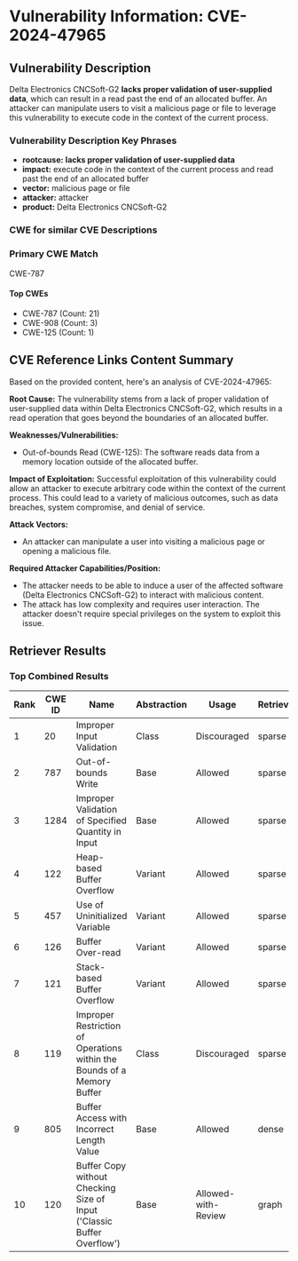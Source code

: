 # Vulnerability Information: CVE-2024-47965

## Vulnerability Description
Delta Electronics CNCSoft-G2 **lacks proper validation of user-supplied data**, which can result in a read past the end of an allocated buffer. An attacker can manipulate users to visit a malicious page or file to leverage this vulnerability to execute code in the context of the current process.

### Vulnerability Description Key Phrases
- **rootcause:** **lacks proper validation of user-supplied data**
- **impact:** execute code in the context of the current process and read past the end of an allocated buffer
- **vector:** malicious page or file
- **attacker:** attacker
- **product:** Delta Electronics CNCSoft-G2

### CWE for similar CVE Descriptions
### Primary CWE Match
CWE-787

#### Top CWEs
- CWE-787 (Count: 21)
- CWE-908 (Count: 3)
- CWE-125 (Count: 1)

## CVE Reference Links Content Summary
Based on the provided content, here's an analysis of CVE-2024-47965:

**Root Cause:**
The vulnerability stems from a lack of proper validation of user-supplied data within Delta Electronics CNCSoft-G2, which results in a read operation that goes beyond the boundaries of an allocated buffer.

**Weaknesses/Vulnerabilities:**
- Out-of-bounds Read (CWE-125): The software reads data from a memory location outside of the allocated buffer.

**Impact of Exploitation:**
Successful exploitation of this vulnerability could allow an attacker to execute arbitrary code within the context of the current process. This could lead to a variety of malicious outcomes, such as data breaches, system compromise, and denial of service.

**Attack Vectors:**
- An attacker can manipulate a user into visiting a malicious page or opening a malicious file.

**Required Attacker Capabilities/Position:**
- The attacker needs to be able to induce a user of the affected software (Delta Electronics CNCSoft-G2) to interact with malicious content.
- The attack has low complexity and requires user interaction. The attacker doesn't require special privileges on the system to exploit this issue.

## Retriever Results

### Top Combined Results

| Rank | CWE ID | Name | Abstraction | Usage  | Retrievers | Individual Scores |
|------|--------|------|-------------|-------|------------|-------------------|
| 1 | 20 | Improper Input Validation | Class | Discouraged | sparse | 0.383 |
| 2 | 787 | Out-of-bounds Write | Base | Allowed | sparse | 0.378 |
| 3 | 1284 | Improper Validation of Specified Quantity in Input | Base | Allowed | sparse | 0.343 |
| 4 | 122 | Heap-based Buffer Overflow | Variant | Allowed | sparse | 0.337 |
| 5 | 457 | Use of Uninitialized Variable | Variant | Allowed | sparse | 0.333 |
| 6 | 126 | Buffer Over-read | Variant | Allowed | sparse | 0.331 |
| 7 | 121 | Stack-based Buffer Overflow | Variant | Allowed | sparse | 0.323 |
| 8 | 119 | Improper Restriction of Operations within the Bounds of a Memory Buffer | Class | Discouraged | sparse | 0.318 |
| 9 | 805 | Buffer Access with Incorrect Length Value | Base | Allowed | dense | 0.576 |
| 10 | 120 | Buffer Copy without Checking Size of Input ('Classic Buffer Overflow') | Base | Allowed-with-Review | graph | 0.002 |

